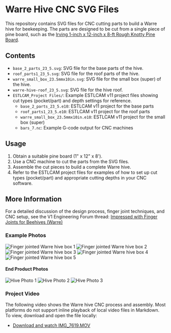 # Warre Hive CNC SVG Files

This repository contains SVG files for CNC cutting parts to build a Warre hive for beekeeping. The parts are designed to be cut from a single piece of pine board, such as the [Irving 1-inch x 12-inch x 8-ft Rough Knotty Pine Board](https://www.homedepot.ca/product/irving-1-inch-x-12-inch-x-8-ft-rough-knotty-pine-board/1000113397).

## Contents

- `base_2_parts_23_5.svg`: SVG file for the base parts of the hive.
- `roof_parts1_23_5.svg`: SVG file for the roof parts of the hive.
- `warre_small_box_23.5mmx10in.svg`: SVG file for the small box (super) of the hive.
- `warre-hive-roof_23_5.svg`: SVG file for the hive roof.
- `ESTLCAM_Project Files/`: Example ESTLCAM v11 project files showing cut types (pocket/part) and depth settings for reference.
    - `base_2_parts_23_5.e10`: ESTLCAM v11 project for the base parts
    - `roof_parts1_23_5.e10`: ESTLCAM v11 project for the roof parts
    - `warre_small_box_23.5mmx10in.e10`: ESTLCAM v11 project for the small box (super)
    - `bars_7.nc`: Example G-code output for CNC machines

## Usage

1. Obtain a suitable pine board (1" x 12" x 8').
2. Use a CNC machine to cut the parts from the SVG files.
3. Assemble the cut pieces to build a complete Warre hive.
4. Refer to the ESTLCAM project files for examples of how to set up cut types (pocket/part) and appropriate cutting depths in your CNC software.

## More Information

For a detailed discussion of the design process, finger joint techniques, and CNC setup, see the V1 Engineering Forum thread: [Impressed with Finger Joints for Beehives (Warre)](https://forum.v1e.com/t/impressed-with-finger-joints-for-beehives-warre/47693/1)

### Example Photos

![Finger jointed Warre hive box 1](images/443d2574844f79d23d0aaaeaeca64a9b41243d25.jpeg)
![Finger jointed Warre hive box 2](images/24f319c8b937f94452d67235b093487e5ff4e25d.jpeg)
![Finger jointed Warre hive box 3](images/110926e7bd35cbe7a05c371a121e99d418c8c284.jpeg)
![Finger jointed Warre hive box 4](images/ad8b23d9b4bb8a5cd9c794063e8a4e28c2e67e44.jpeg)
![Finger jointed Warre hive box 5](images/e92610142900fcddc8800f9d62076b4aa5bbf4a3.jpeg)

#### End Product Photos

![Hive Photo 1](images/IMG_7616.HEIC)
![Hive Photo 2](images/IMG_7617.HEIC)
![Hive Photo 3](images/IMG_7618.HEIC)

### Project Video

The following video shows the Warre hive CNC process and assembly. Most platforms do not support inline playback of local video files in Markdown. To view, download and open the file locally:

- [Download and watch IMG_7619.MOV](images/IMG_7619.MOV) 